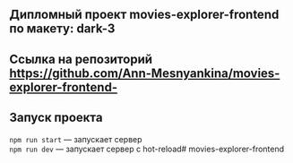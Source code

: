 ## Дипломный проект movies-explorer-frontend по макету: dark-3
## Ссылка на репозиторий https://github.com/Ann-Mesnyankina/movies-explorer-frontend-

## Запуск проекта

`npm run start` — запускает сервер   
`npm run dev` — запускает сервер с hot-reload#   m o v i e s - e x p l o r e r - f r o n t e n d 
 
 
